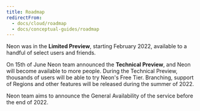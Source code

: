 ```yaml
---
title: Roadmap
redirectFrom:
  - docs/cloud/roadmap
  - docs/conceptual-guides/roadmap
---
```


Neon was in the **Limited Preview**, starting February 2022, available to a handful of select users and friends.

On 15th of June Neon team announced the **Technical Preview**, and Neon will become available to more people. During the Technical Preview, thousands of users will be able to try Neon's Free Tier. Branching, support of Regions and other features will be released during the summer of 2022.

Neon team aims to announce the General Availability of the service before the end of 2022.
